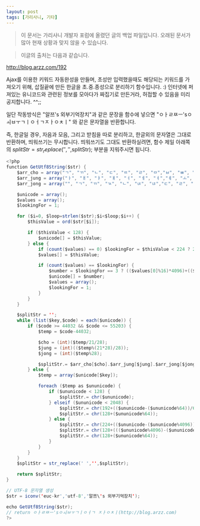 ```yaml
---
layout: post
tags: [가리사니, 기타]
---
```


> 이 문서는 가리사니 개발자 포럼에 올렸던 글의 백업 파일입니다.
오래된 문서가 많아 현재 상황과 맞지 않을 수 있습니다.



> 이글의 출처는 다음과 같습니다.
>
http://blog.arzz.com/192


Ajax를 이용한 키워드 자동완성을 만들며, 초성만 입력했을때도 해당되는 키워드를 가져오기 위해, 삽질끝에 만든 한글을 초.중.종성으로 분리하기 함수입니다. :)
인터넷에 퍼져있는 유니코드와 관련된 정보를 모아다가 짜집기로 만든거라, 허접할 수 있음을 미리 공지합니다. ^^;;

일단 작동방식은 "알쯔's 외부기억장치"과 같은 문장을 함수에 넣으면 "ㅇㅏㄹㅉㅡ'sㅇㅚㅂㅜㄱㅣㅇㅓㄱㅈㅏㅇㅊㅣ" 와 같은 문자열을 반환합니다.

즉, 한글일 경우, 자음과 모음, 그리고 받침을 따로 분리하고, 한글외의 문자열은 그대로 반환하며, 띄워쓰기는 무시합니다.
띄워쓰기도 그대도 반환하실려면, 함수 제일 아래쪽의 $splitStr = str_replace(' ','',$splitStr); 부분을 지워주시면 됩니다.

``` java
<?php
function GetUtf8String($str) {
	$arr_cho = array("ㄱ", "ㄲ", "ㄴ", "ㄷ", "ㄸ", "ㄹ", "ㅁ","ㅂ", "ㅃ", "ㅅ", "ㅆ", "ㅇ", "ㅈ", "ㅉ","ㅊ", "ㅋ", "ㅌ", "ㅍ", "ㅎ");
	$arr_jung = array("ㅏ", "ㅐ", "ㅑ", "ㅒ", "ㅓ", "ㅔ", "ㅕ","ㅖ", "ㅗ", "ㅘ", "ㅙ", "ㅚ", "ㅛ", "ㅜ","ㅝ", "ㅞ", "ㅟ", "ㅠ", "ㅡ", "ㅢ", "ㅣ");
	$arr_jong = array("", "ㄱ", "ㄲ", "ㄳ", "ㄴ", "ㄵ", "ㄶ","ㄷ", "ㄹ", "ㄺ", "ㄻ", "ㄼ", "ㄽ", "ㄾ","ㄿ", "ㅀ", "ㅁ", "ㅂ", "ㅄ", "ㅅ", "ㅆ","ㅇ", "ㅈ", "ㅊ", "ㅋ", "ㅌ", "ㅍ", "ㅎ");

	$unicode = array();
	$values = array();
	$lookingFor = 1;

	for ($i=0, $loop=strlen($str);$i<$loop;$i++) {
		$thisValue = ord($str[$i]);

		if ($thisValue < 128) {
			$unicode[] = $thisValue;
		} else {
			if (count($values) == 0) $lookingFor = $thisValue < 224 ? 2 : 3;
			$values[] = $thisValue;

			if (count($values) == $lookingFor) {
				$number = $lookingFor == 3 ? (($values[0]%16)*4096)+(($values[1]%64)*64)+($values[2]%64) : (($values[0]%32)*64)+($values[1]%64);
				$unicode[] = $number;
				$values = array();
				$lookingFor = 1;
			}
		}
	}

	$splitStr = '';
	while (list($key,$code) = each($unicode)) {
		if ($code >= 44032 && $code <= 55203) {
			$temp = $code-44032;

			$cho = (int)($temp/21/28);
			$jung = (int)(($temp%(21*28)/28));
			$jong = (int)($temp%28);

			$splitStr.= $arr_cho[$cho].$arr_jung[$jung].$arr_jong[$jong];
		} else {
			$temp = array($unicode[$key]);

			foreach ($temp as $ununicode) {
				if ($ununicode < 128) {
					$splitStr.= chr($ununicode);
				} elseif ($ununicode < 2048) {
					$splitStr.= chr(192+(($ununicode-($ununicode%64))/64));
					$splitStr.= chr(128+($ununicode%64));
				} else {
					$splitStr.= chr(224+(($ununicode-($ununicode%4096))/4096));
					$splitStr.= chr(128+((($ununicode%4096)-($ununicode%64))/64));
					$splitStr.= chr(128+($ununicode%64));
				}
			}
		}
	}
	$splitStr = str_replace(' ','',$splitStr);

	return $splitStr;
}

// UTF-8 문자열 생성
$str = iconv('euc-kr','utf-8','알쯔\'s 외부기억장치');

echo GetUtf8String($str);
// return ㅇㅏㄹㅉㅡ'sㅇㅚㅂㅜㄱㅣㅇㅓㄱ ㅈㅏㅇㅊㅣ(http://blog.arzz.com)
?>
```